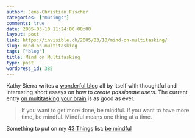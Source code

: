 ```yaml
---
author: Jens-Christian Fischer
categories: ["musings"]
comments: true
date: 2005-03-10 11:24:00+00:00
layout: post
link: https://invisible.ch/2005/03/10/mind-on-multitasking/
slug: mind-on-multitasking
tags: ["blog"]
title: Mind on Multitasking
type: post
wordpress_id: 385
---
```


Kathy Sierra writes a [wonderful blog][1] all by itself with thoughtful and interesting short essays on how to *create passionate users*. The current entry [on multitasking your brain][2] is as good as ever.

> If you want to get more done, be mindful.
> If you want to have more time, be mindful.
> Mindful means one thing at a time.

Something to put on my [43 Things][3] list: [be mindful][4]


[1]: https://headrush.typepad.com/creating_passionate_users/
[2]: https://headrush.typepad.com/creating_passionate_users/2005/03/your_brain_on_m.html
[3]: https://www.43things.com/
[4]: https://www.43things.com/things/view/20002
